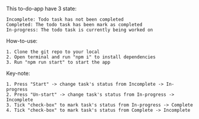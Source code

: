 This to-do-app have 3 state:

    Incomplete: Todo task has not been completed
    Completed: The todo task has been mark as completed
    In-progress: The todo task is currently being worked on

How-to-use:

    1. Clone the git repo to your local
    2. Open terminal and run "npm i" to install dependencies
    3. Run "npm run start" to start the app

Key-note:

    1. Press "Start" -> change task's status from Incomplete -> In-progress
    2. Press "Un-start" -> change task's status from In-progress -> Incomplete
    3. Tick "check-box" to mark task's status from In-progress -> Complete
    4. Tick "check-box" to mark task's status from Complete -> Incomplete
